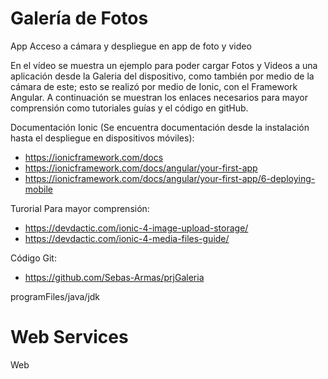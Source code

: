 <h1> Galería de Fotos </h1>

App Acceso a cámara y despliegue en app de foto y video

En el vídeo se muestra un ejemplo para poder cargar Fotos y Videos a 
una aplicación desde la Galeria del dispositivo, como también por 
medio de la cámara de este; esto se realizó por medio de Ionic, con 
el Framework Angular. A continuación se muestran los enlaces 
necesarios para mayor comprensión como tutoriales guías y el código
en gitHub.

Documentación Ionic (Se encuentra documentación desde la instalación
hasta el despliegue en dispositivos móviles):
  - https://ionicframework.com/docs
  - https://ionicframework.com/docs/angular/your-first-app
  - https://ionicframework.com/docs/angular/your-first-app/6-deploying-mobile

Turorial Para mayor comprensión:
  - https://devdactic.com/ionic-4-image-upload-storage/
  - https://devdactic.com/ionic-4-media-files-guide/

Código Git:
  - https://github.com/Sebas-Armas/prjGaleria

programFiles/java/jdk

<h1> Web Services </h1>

Web
